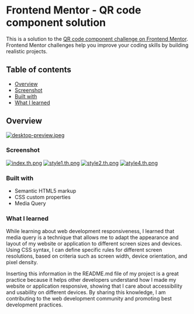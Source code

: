 # Frontend Mentor - QR code component solution

This is a solution to the [QR code component challenge on Frontend Mentor](https://www.frontendmentor.io/challenges/qr-code-component-iux_sIO_H). Frontend Mentor challenges help you improve your coding skills by building realistic projects. 

## Table of contents
- [Overview](#overview)
- [Screenshot](#screenshot)
- [Built with](#built-with)
- [What I learned](#what-i-learned)

## Overview
[![desktop-preview.jpeg](https://tinypic.host/images/2023/04/27/desktop-preview.jpeg)](https://tinypic.host/i/oA3bdg)

### Screenshot

[![index.th.png](https://tinypic.host/images/2023/04/27/index.th.png)](https://tinypic.host/i/oA3fPd)
[![style1.th.png](https://tinypic.host/images/2023/04/27/style1.th.png)](https://tinypic.host/i/oA3pZq) 
[![style2.th.png](https://tinypic.host/images/2023/04/27/style2.th.png)](https://tinypic.host/i/oA3UM0)
[![atyle4.th.png](https://tinypic.host/images/2023/04/27/atyle4.th.png)](https://tinypic.host/i/oA3KkL) 

### Built with

- Semantic HTML5 markup
- CSS custom properties
- Media Query

### What I learned

While learning about web development responsiveness, I learned that media query is a technique that allows me to adapt the appearance and layout of my website or application to different screen sizes and devices. Using CSS syntax, I can define specific rules for different screen resolutions, based on criteria such as screen width, device orientation, and pixel density.

Inserting this information in the README.md file of my project is a great practice because it helps other developers understand how I made my website or application responsive, showing that I care about accessibility and usability on different devices. By sharing this knowledge, I am contributing to the web development community and promoting best development practices.
